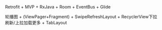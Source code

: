 Retrofit + MVP + RxJava + Room + EventBus + Glide

轮播图 + (ViewPager+Fragment) + SwipeRefreshLayout + RecyclerView下拉刷新/上拉加载更多 + TabLayout